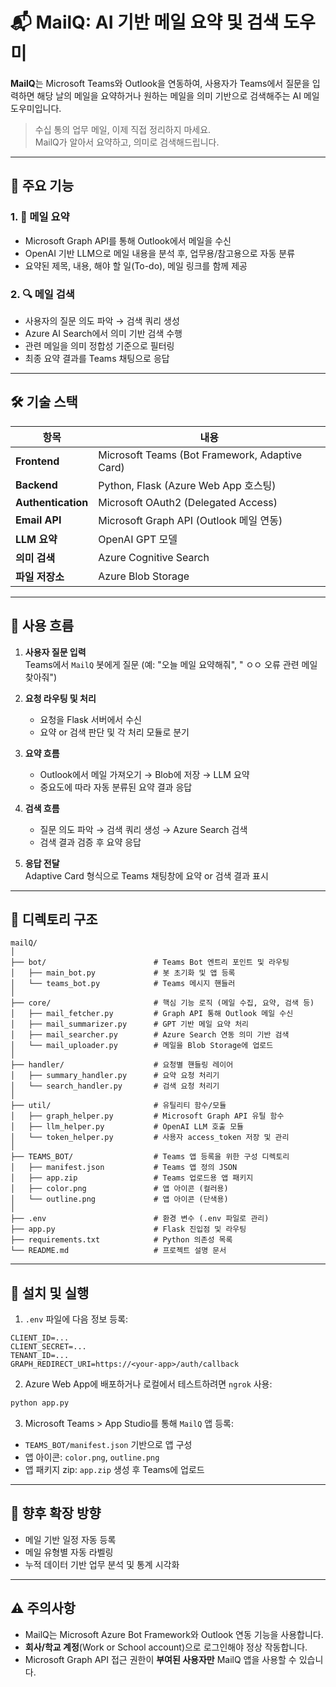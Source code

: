 # 📬 MailQ: AI 기반 메일 요약 및 검색 도우미

**MailQ**는 Microsoft Teams와 Outlook을 연동하여, 사용자가 Teams에서 질문을 입력하면 해당 날의 메일을 요약하거나 원하는 메일을 의미 기반으로 검색해주는 AI 메일 도우미입니다.

> 수십 통의 업무 메일, 이제 직접 정리하지 마세요.  
> MailQ가 알아서 요약하고, 의미로 검색해드립니다.

---

## 🚀 주요 기능

### 1. 📌 메일 요약
- Microsoft Graph API를 통해 Outlook에서 메일을 수신
- OpenAI 기반 LLM으로 메일 내용을 분석 후, 업무용/참고용으로 자동 분류
- 요약된 제목, 내용, 해야 할 일(To-do), 메일 링크를 함께 제공

### 2. 🔍 메일 검색
- 사용자의 질문 의도 파악 → 검색 쿼리 생성
- Azure AI Search에서 의미 기반 검색 수행
- 관련 메일을 의미 정합성 기준으로 필터링
- 최종 요약 결과를 Teams 채팅으로 응답

---

## 🛠️ 기술 스택

| 항목 | 내용 |
|------|------|
| **Frontend** | Microsoft Teams (Bot Framework, Adaptive Card) |
| **Backend** | Python, Flask (Azure Web App 호스팅) |
| **Authentication** | Microsoft OAuth2 (Delegated Access) |
| **Email API** | Microsoft Graph API (Outlook 메일 연동) |
| **LLM 요약** | OpenAI GPT 모델 |
| **의미 검색** | Azure Cognitive Search |
| **파일 저장소** | Azure Blob Storage |

---

## 🔄 사용 흐름

1. **사용자 질문 입력**  
   Teams에서 `MailQ` 봇에게 질문 (예: "오늘 메일 요약해줘", " ㅇㅇ 오류 관련 메일 찾아줘")

2. **요청 라우팅 및 처리**
   - 요청을 Flask 서버에서 수신
   - 요약 or 검색 판단 및 각 처리 모듈로 분기

3. **요약 흐름**
   - Outlook에서 메일 가져오기 → Blob에 저장 → LLM 요약
   - 중요도에 따라 자동 분류된 요약 결과 응답

4. **검색 흐름**
   - 질문 의도 파악 → 검색 쿼리 생성 → Azure Search 검색
   - 검색 결과 검증 후 요약 응답

5. **응답 전달**  
   Adaptive Card 형식으로 Teams 채팅창에 요약 or 검색 결과 표시

---

## 📂 디렉토리 구조

```
mailQ/
│
├── bot/                        # Teams Bot 엔트리 포인트 및 라우팅
│   ├── main_bot.py             # 봇 초기화 및 앱 등록
│   └── teams_bot.py            # Teams 메시지 핸들러
│
├── core/                       # 핵심 기능 로직 (메일 수집, 요약, 검색 등)
│   ├── mail_fetcher.py         # Graph API 통해 Outlook 메일 수신
│   ├── mail_summarizer.py      # GPT 기반 메일 요약 처리
│   ├── mail_searcher.py        # Azure Search 연동 의미 기반 검색
│   └── mail_uploader.py        # 메일을 Blob Storage에 업로드
│
├── handler/                    # 요청별 핸들링 레이어
│   ├── summary_handler.py      # 요약 요청 처리기
│   └── search_handler.py       # 검색 요청 처리기
│
├── util/                       # 유틸리티 함수/모듈
│   ├── graph_helper.py         # Microsoft Graph API 유틸 함수
│   ├── llm_helper.py           # OpenAI LLM 호출 모듈
│   └── token_helper.py         # 사용자 access_token 저장 및 관리
│
├── TEAMS_BOT/                  # Teams 앱 등록을 위한 구성 디렉토리
│   ├── manifest.json           # Teams 앱 정의 JSON
│   ├── app.zip                 # Teams 업로드용 앱 패키지
│   ├── color.png               # 앱 아이콘 (컬러용)
│   └── outline.png             # 앱 아이콘 (단색용)
│
├── .env                        # 환경 변수 (.env 파일로 관리)
├── app.py                      # Flask 진입점 및 라우팅
├── requirements.txt            # Python 의존성 목록
└── README.md                   # 프로젝트 설명 문서
```

---

## 📎 설치 및 실행

1. `.env` 파일에 다음 정보 등록:

```
CLIENT_ID=...
CLIENT_SECRET=...
TENANT_ID=...
GRAPH_REDIRECT_URI=https://<your-app>/auth/callback
```

2. Azure Web App에 배포하거나 로컬에서 테스트하려면 `ngrok` 사용:

```bash
python app.py
```

3. Microsoft Teams > App Studio를 통해 `MailQ` 앱 등록:

- `TEAMS_BOT/manifest.json` 기반으로 앱 구성
- 앱 아이콘: `color.png`, `outline.png`
- 앱 패키지 zip: `app.zip` 생성 후 Teams에 업로드

---

## 🔮 향후 확장 방향

- 메일 기반 일정 자동 등록
- 메일 유형별 자동 라벨링
- 누적 데이터 기반 업무 분석 및 통계 시각화

---

## ⚠️ 주의사항

- MailQ는 Microsoft Azure Bot Framework와 Outlook 연동 기능을 사용합니다.
- **회사/학교 계정**(Work or School account)으로 로그인해야 정상 작동합니다.
- Microsoft Graph API 접근 권한이 **부여된 사용자만** MailQ 앱을 사용할 수 있습니다.